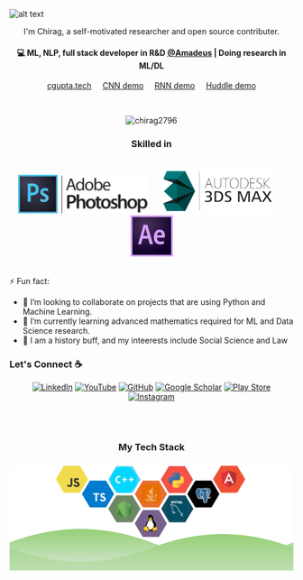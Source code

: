 ![alt text](https://github.com/chirag2796/chirag2796/blob/main/github-banner.gif?raw=true)
<p align="center">
I'm Chirag, a self-motivated researcher and open source contributer.
</p>

<h4 align="center">
💻 ML, NLP, full stack developer in R&D <a href="https://amadeus.com/en">@Amadeus</a> | Doing research in ML/DL
</h4>
<p  align="center">
<a href="http://cgupta.tech/">cgupta.tech</a>
<span>&nbsp;&nbsp;&nbsp;</span>
<a href="http://cgupta.tech/quickdraw.html">CNN demo</a>
<span>&nbsp;&nbsp;&nbsp;</span>
<a href="http://cgupta.tech/RnnTextGenerator.html">RNN demo</a>
<span>&nbsp;&nbsp;&nbsp;</span>
<a href="http://devchirag2796.pythonanywhere.com/">Huddle demo</a>
</p>
<br>
<p align="center"> <img src="https://github-readme-stats.vercel.app/api?username=chirag2796&show_icons=true" alt="chirag2796" width=500 /> </p>


<h3 align="center">Skilled in</h2>
<br>
<div align="center">
<img src="ps-logo.png" width=230>
&nbsp;&nbsp;&nbsp;&nbsp;
<img src="3ds-logo.png" width=200>
&nbsp;&nbsp;&nbsp;&nbsp;
<img src="ae-logo.png" width=75>
</div>

<br />

⚡ Fun fact:
- 👯 I’m looking to collaborate on projects that are using Python and Machine Learning.
- 🌱 I’m currently learning advanced mathematics required for ML and Data Science research.
- 🔭 I am a history buff, and my inteerests include Social Science and Law


### Let's Connect :coffee:
<p align="center">
	<a href="https://www.linkedin.com/in/c-gupta/"><img src="https://img.icons8.com/bubbles/50/000000/linkedin.png" alt="LinkedIn"/></a>
    <a href="https://www.youtube.com/user/masterelitechirag"><img src="https://img.icons8.com/bubbles/50/000000/youtube.png" alt="YouTube"/></a>
	<a href="https://github.com/chirag2796"><img src="https://img.icons8.com/bubbles/50/000000/github.png" alt="GitHub"/></a>
    <a href="https://scholar.google.com/citations?user=oGiaFmUAAAAJ"><img src="https://img.icons8.com/bubbles/50/000000/graduation-cap.png" alt="Google Scholar"/></a>
    <a href="https://play.google.com/store/apps/developer?id=CGoS"><img src="https://img.icons8.com/bubbles/50/000000/google-play.png" alt="Play Store"/></a>
	<a href="https://www.instagram.com/abhisheksisodiya__/"><img src="https://img.icons8.com/bubbles/50/000000/instagram.png" alt="Instagram"/></a>
</p>

<br/>
<br/>
<h3 align="center">
My Tech Stack
</h3>

<h3 align="center">

![alt text](https://github.com/chirag2796/chirag2796/blob/main/tech-stack.jpg?raw=true)
</h3>
